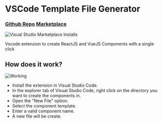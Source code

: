 # VSCode Template File Generator

### [Github Repo](https://github.com/samuglz/vscode-template-file-generator-extension) [Marketplace](https://marketplace.visualstudio.com/items?itemName=samuglz.template-file-generator) 

![Visual Studio Marketplace Installs](https://img.shields.io/visual-studio-marketplace/i/samuglz.template-file-generator?style=flat-square)

Vscode extension to create ReactJS and VueJS Components with a single click

## How does it work?

![Working](https://i.ibb.co/Y0syNj3/ezgif-com-gif-maker.gif)

  - Install the extension in Visual Studio Code.
  - In the explorer tab of Visual Studio Code, right click on the directory you want to create the components in.
  - Open the "New File" option.
  - Select the component template.
  - Enter a valid component name.
  - A new file will be create.
